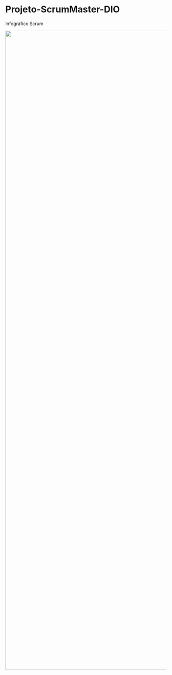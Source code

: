 # Projeto-ScrumMaster-DIO

Infográfico Scrum


<div align="center">
<img src="https://user-images.githubusercontent.com/12172165/209485481-c44e453c-bf01-4fda-8664-3cd6aff32467.jpg" width="2000px" />
</div>

